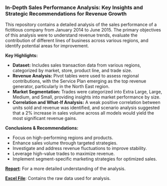 ### In-Depth Sales Performance Analysis: Key Insights and Strategic Recommendations for Revenue Growth

This repository contains a detailed analysis of the sales performance of a fictitious company from January 2014 to June 2015. The primary objectives of this analysis were to understand revenue trends, evaluate the contribution of different lines of business across various regions, and identify potential areas for improvement.

**Key Highlights:**
- **Dataset:** Includes sales transaction data from various regions, categorized by market, store, product line, and trade size.
- **Revenue Analysis:** Pivot tables were used to assess regional contributions, with the Service Plan emerging as the top revenue generator, particularly in the North East region.
- **Market Segmentation:** Trades were categorized into Extra Large, Large, Medium, and Small, providing insights into market performance by size.
- **Correlation and What-If Analysis:** A weak positive correlation between units sold and revenue was identified, and scenario analysis suggested that a 2% increase in sales volume across all models would yield the most significant revenue gains.

**Conclusions & Recommendations:**
- Focus on high-performing regions and products.
- Enhance sales volume through targeted strategies.
- Investigate and address revenue fluctuations to improve stability.
- Leverage high-value trades to maximize revenue.
- Implement segment-specific marketing strategies for optimized sales.

 **[Report](https://github.com/Isadare-Oreoluwa/Excel-projects/raw/main/Projects/First%20Excel%20Project/Report.docx)**: For a more detailed understanding of the analysis.

 **[Excel File](path/to/your/excel/file.zip)**: Contains the raw data used for analysis.
